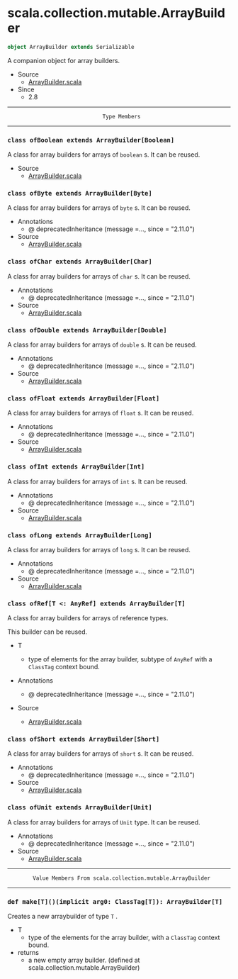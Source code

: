 
#                    scala.collection.mutable.ArrayBuilder                    #

```scala
object ArrayBuilder extends Serializable
```

A companion object for array builders.

* Source
  * [ArrayBuilder.scala](https://github.com/scala/scala/tree/6d09a1ba5f/src/library/scala/collection/mutable/ArrayBuilder.scala#L1)
* Since
  * 2.8


--------------------------------------------------------------------------------
                                  Type Members
--------------------------------------------------------------------------------


### `class ofBoolean extends ArrayBuilder[Boolean]`                          ###

A class for array builders for arrays of `boolean` s. It can be reused.

* Source
  * [ArrayBuilder.scala](https://github.com/scala/scala/tree/6d09a1ba5f/src/library/scala/collection/mutable/ArrayBuilder.scala#L1)


### `class ofByte extends ArrayBuilder[Byte]`                                ###

A class for array builders for arrays of `byte` s. It can be reused.

* Annotations
  * @ deprecatedInheritance (message =..., since = "2.11.0")
* Source
  * [ArrayBuilder.scala](https://github.com/scala/scala/tree/6d09a1ba5f/src/library/scala/collection/mutable/ArrayBuilder.scala#L1)


### `class ofChar extends ArrayBuilder[Char]`                                ###

A class for array builders for arrays of `char` s. It can be reused.

* Annotations
  * @ deprecatedInheritance (message =..., since = "2.11.0")
* Source
  * [ArrayBuilder.scala](https://github.com/scala/scala/tree/6d09a1ba5f/src/library/scala/collection/mutable/ArrayBuilder.scala#L1)


### `class ofDouble extends ArrayBuilder[Double]`                            ###

A class for array builders for arrays of `double` s. It can be reused.

* Annotations
  * @ deprecatedInheritance (message =..., since = "2.11.0")
* Source
  * [ArrayBuilder.scala](https://github.com/scala/scala/tree/6d09a1ba5f/src/library/scala/collection/mutable/ArrayBuilder.scala#L1)


### `class ofFloat extends ArrayBuilder[Float]`                              ###

A class for array builders for arrays of `float` s. It can be reused.

* Annotations
  * @ deprecatedInheritance (message =..., since = "2.11.0")
* Source
  * [ArrayBuilder.scala](https://github.com/scala/scala/tree/6d09a1ba5f/src/library/scala/collection/mutable/ArrayBuilder.scala#L1)


### `class ofInt extends ArrayBuilder[Int]`                                  ###

A class for array builders for arrays of `int` s. It can be reused.

* Annotations
  * @ deprecatedInheritance (message =..., since = "2.11.0")
* Source
  * [ArrayBuilder.scala](https://github.com/scala/scala/tree/6d09a1ba5f/src/library/scala/collection/mutable/ArrayBuilder.scala#L1)


### `class ofLong extends ArrayBuilder[Long]`                                ###

A class for array builders for arrays of `long` s. It can be reused.

* Annotations
  * @ deprecatedInheritance (message =..., since = "2.11.0")
* Source
  * [ArrayBuilder.scala](https://github.com/scala/scala/tree/6d09a1ba5f/src/library/scala/collection/mutable/ArrayBuilder.scala#L1)


### `class ofRef[T <: AnyRef] extends ArrayBuilder[T]`                       ###

A class for array builders for arrays of reference types.

This builder can be reused.

* T
  * type of elements for the array builder, subtype of `AnyRef` with a
     `ClassTag` context bound.

* Annotations
  * @ deprecatedInheritance (message =..., since = "2.11.0")
* Source
  * [ArrayBuilder.scala](https://github.com/scala/scala/tree/6d09a1ba5f/src/library/scala/collection/mutable/ArrayBuilder.scala#L1)


### `class ofShort extends ArrayBuilder[Short]`                              ###

A class for array builders for arrays of `short` s. It can be reused.

* Annotations
  * @ deprecatedInheritance (message =..., since = "2.11.0")
* Source
  * [ArrayBuilder.scala](https://github.com/scala/scala/tree/6d09a1ba5f/src/library/scala/collection/mutable/ArrayBuilder.scala#L1)


### `class ofUnit extends ArrayBuilder[Unit]`                                ###

A class for array builders for arrays of `Unit` type. It can be reused.

* Annotations
  * @ deprecatedInheritance (message =..., since = "2.11.0")
* Source
  * [ArrayBuilder.scala](https://github.com/scala/scala/tree/6d09a1ba5f/src/library/scala/collection/mutable/ArrayBuilder.scala#L1)


--------------------------------------------------------------------------------
            Value Members From scala.collection.mutable.ArrayBuilder
--------------------------------------------------------------------------------


### `def make[T]()(implicit arg0: ClassTag[T]): ArrayBuilder[T]`             ###

Creates a new arraybuilder of type `T` .

* T
  * type of the elements for the array builder, with a `ClassTag` context bound.
* returns
  * a new empty array builder.
(defined at scala.collection.mutable.ArrayBuilder)
